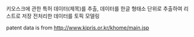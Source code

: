 키오스크에 관한 특허 데이터(제목)를 추출, 
데이터를 한글 형태소 단위로 추출하여 리스트로 저장
전처리한 데이터를 토픽 모델링

patent data is from http://www.kipris.or.kr/khome/main.jsp
